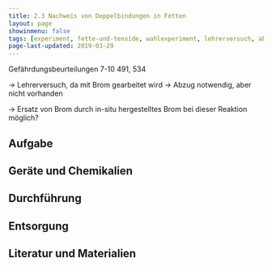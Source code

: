 ```yaml
---
title: 2.3 Nachweis von Doppelbindungen in Fetten
layout: page
showinmenu: false
tags: [experiment, fette-und-tenside, wahlexperiment, lehrerversuch, abzug]
page-last-updated: 2019-03-29
---
```


Gefährdungsbeurteilungen 7-10 491, 534

-> Lehrerversuch, da mit Brom gearbeitet wird
-> Abzug notwendig, aber nicht vorhanden

-> Ersatz von Brom durch in-situ hergestelltes Brom bei dieser Reaktion möglich?

## Aufgabe

## Geräte und Chemikalien

## Durchführung

## Entsorgung

## Literatur und Materialien
